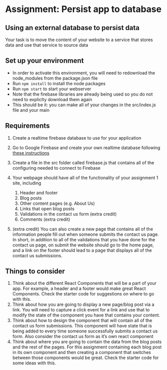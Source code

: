 # Assignment: Persist app to database
## Using an external database to persist data

Your task is to move the content of your website to a service that stores data and use that service to source data

## Set up your environment
 - In order to activate this environment, you will need to redownload the node_modules from the package.json file
 - Run `npm install` to install the node packages
 - Run `npm start` to start your webserver
 - Note that the firebase libraries are already being used so you do not need to expliclty download them again
 - This should be it: you can make all of your changes in the src/index.js file and your main 

## Requirements

1. Create a realtime firebase database to use for your application
 1. Go to Google Firebase and create your own realtime database following [these instructions](https://css-tricks.com/intro-firebase-react/#article-header-id-4)
2. Create a file in the src folder called firebase.js that contains all of the configuring needed to connect to Firebase 


1. Your webpage should have all of the functionality of your assignment 1 site, including
	1. Header and footer
	2. Blog posts
	3. Other content pages (e.g. About Us)
	4. Links that open blog posts
	5. Validations in the contact us form (extra credit)
	6. Comments (extra credit)
2. (extra credit) You can also create a new page that contains all of the information people fill out when someone submits the contact us page. In short, in addition to all of the validations that you have done for the contact us page, on submit the website should go to the home page, and a link on the footer should lead to a page that displays all of the contact us submissions.

## Things to consider
1. Think about the different React Components that will  be a part of your app. For example, a header and a footer would make great React Components. Check the starter code for suggestions on where to go with this.
2. Think about how you are going to display a new page/blog post via a link. You will need to capture a click event for a link and use that to modify the state of the component you have that contains your content.
3. Think about how to design the component that will contain all of the contact us form submissions. This component will have state that is being added to every time someone successfully submits a contact us form. Also consider the contact us form as it’s own react component
4. Think about where you are going to contain the data from the blog posts and the rest of the pages. For this assignment containing each blog post in its own component and then creating a component that switches between those components would be great. Check the starter code for some ideas with this.
